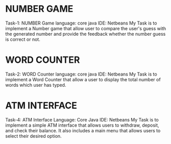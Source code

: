 # NUMBER GAME
Task-1: NUMBER Game
language: core java
IDE: Netbeans
My Task is to implement a Number game that allow user to compare the user's guess with the generated number and provide the feedback whether the number guess is correct or not.

# WORD COUNTER
Task-2: WORD Counter
language: core java
IDE: Netbeans
My Task is to implement a Word Counter that allow a user to display the total number of words which user has typed.

# ATM INTERFACE
Task-4: ATM Interface
Language: Core Java
IDE: Netbeans 
My Task is to implement a simple ATM interface that allows users to withdraw, deposit, and check their balance. It also includes a main menu that allows users to select their desired option.
